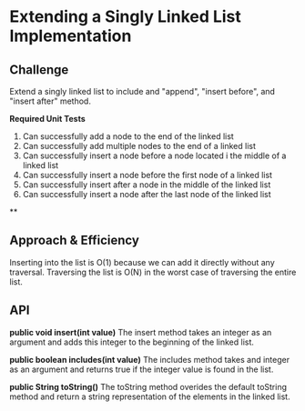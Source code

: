# Extending a Singly Linked List Implementation


## Challenge

Extend a singly linked list to include and "append", "insert before", and "insert after" method.

**Required Unit Tests**

1. Can successfully add a node to the end of the linked list
2. Can successfully add multiple nodes to the end of a linked list
3. Can successfully insert a node before a node located i the middle of a linked list
4. Can successfully insert a node before the first node of a linked list
5. Can successfully insert after a node in the middle of the linked list
6. Can successfully insert a node after the last node of the linked list

**


## Approach & Efficiency

Inserting into the list is O(1) because we can add it directly without any traversal. Traversing the list is O(N) in the worst case of traversing the entire list.

## API

**public void insert(int value)** The insert method takes an integer as an argument and adds this integer to the beginning of the linked list.

**public boolean includes(int value)** The includes method takes and integer as an argument and returns true if the integer value is found in the list.

**public String toString()** The toString method overides the default toString method and return a string representation of the elements in the linked list.


